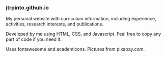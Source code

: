 ### jtrpinto.github.io

My personal website with curriculum information, including experience, activities, research interests, and publications.

Developed by me using HTML, CSS, and Javascript. Feel free to copy any part of code if you need it.

Uses fontawesome and academicons. Pictures from pixabay.com.
